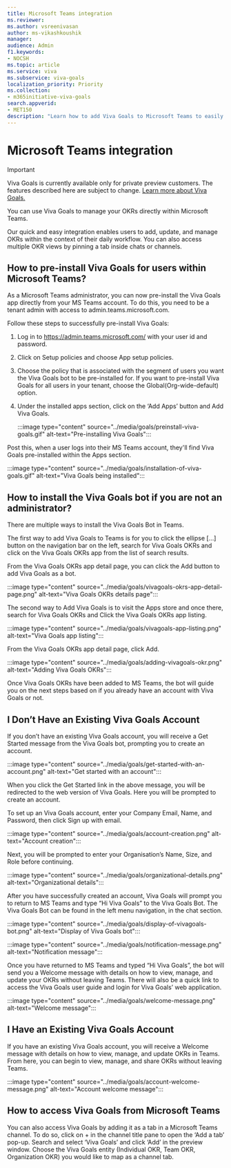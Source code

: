 ```yaml
---
title: Microsoft Teams integration
ms.reviewer: 
ms.author: vsreenivasan
author: ms-vikashkoushik
manager: 
audience: Admin
f1.keywords:
- NOCSH
ms.topic: article
ms.service: viva
ms.subservice: viva-goals
localization_priority: Priority
ms.collection:  
- m365initiative-viva-goals  
search.appverid:
- MET150
description: "Learn how to add Viva Goals to Microsoft Teams to easily view, manage and share OKRs across your organization, without leaving Microsoft Teams."
---
```


# Microsoft Teams integration

> [!IMPORTANT] 
> Viva Goals is currently available only for private preview customers. The features described here are subject to change. [Learn more about Viva Goals.](https://go.microsoft.com/fwlink/?linkid=2189933)

You can use Viva Goals to manage your OKRs directly within Microsoft Teams.

Our quick and easy integration enables users to add, update, and manage OKRs within the context of their daily workflow. You can also access multiple OKR views by pinning a tab inside chats or channels.

## How to pre-install Viva Goals for users within Microsoft Teams?

As a Microsoft Teams administrator, you can now pre-install the Viva Goals app directly from your MS Teams account. To do this, you need to be a tenant admin with access to admin.teams.microsoft.com.

Follow these steps to successfully pre-install Viva Goals:

1. Log in to https://admin.teams.microsoft.com/ with your user id and password.
1. Click on Setup policies and choose App setup policies.
1. Choose the policy that is associated with the segment of users you want the Viva Goals bot to be pre-installed for. If you want to pre-install Viva Goals for all users in your tenant, choose the Global(Org-wide-default) option.
1. Under the installed apps section, click on the ‘Add Apps’ button and Add Viva Goals.

   :::image type="content" source="../media/goals/preinstall-viva-goals.gif" alt-text="Pre-installing Viva Goals":::

Post this, when a user logs into their MS Teams account, they'll find Viva Goals pre-installed within the Apps section.

:::image type="content" source="../media/goals/installation-of-viva-goals.gif" alt-text="Viva Goals being installed":::

## How to install the Viva Goals bot if you are not an administrator?

There are multiple ways to install the Viva Goals Bot in Teams.

The first way to add Viva Goals to Teams is for you to click the ellipse […] button on the navigation bar on the left, search for Viva Goals OKRs and click on the Viva Goals OKRs app from the list of search results.

From the Viva Goals OKRs app detail page, you can click the Add button to add Viva Goals as a bot.

:::image type="content" source="../media/goals/vivagoals-okrs-app-detail-page.png" alt-text="Viva Goals OKRs details page":::

The second way to Add Viva Goals is to visit the Apps store and once there, search for Viva Goals OKRs and Click the Viva Goals OKRs app listing.

:::image type="content" source="../media/goals/vivagoals-app-listing.png" alt-text="Viva Goals app listing":::

From the Viva Goals OKRs app detail page, click Add.

:::image type="content" source="../media/goals/adding-vivagoals-okr.png" alt-text="Adding Viva Goals OKRs":::

Once Viva Goals OKRs have been added to MS Teams, the bot will guide you on the next steps based on if you already have an account with Viva Goals or not.

## I Don’t Have an Existing Viva Goals Account

If you don’t have an existing Viva Goals account, you will receive a Get Started message from the Viva Goals bot, prompting you to create an account.

:::image type="content" source="../media/goals/get-started-with-an-account.png" alt-text="Get started with an account":::

When you click the Get Started link in the above message, you will be redirected to the web version of Viva Goals. Here you will be prompted to create an account. 

To set up an Viva Goals account, enter your Company Email, Name, and Password, then click Sign up with email.

:::image type="content" source="../media/goals/account-creation.png" alt-text="Account creation":::

Next, you will be prompted to enter your Organisation’s Name, Size, and Role before continuing. 

:::image type="content" source="../media/goals/organizational-details.png" alt-text="Organizational details":::

After you have successfully created an account, Viva Goals will prompt you to return to MS Teams and type “Hi Viva Goals” to the Viva Goals Bot. The Viva Goals Bot can be found in the left menu navigation, in the chat section.

:::image type="content" source="../media/goals/display-of-vivagoals-bot.png" alt-text="Display of Viva Goals bot":::

:::image type="content" source="../media/goals/notification-message.png" alt-text="Notification message":::

Once you have returned to MS Teams and typed “Hi Viva Goals”, the bot will send you a Welcome message with details on how to view, manage, and update your OKRs without leaving Teams. There will also be a quick link to access the Viva Goals user guide and login for Viva Goals’ web application.

:::image type="content" source="../media/goals/welcome-message.png" alt-text="Welcome message":::

## I Have an Existing Viva Goals Account

If you have an existing Viva Goals account, you will receive a Welcome message with details on how to view, manage, and update OKRs in Teams. From here, you can begin to view, manage, and share OKRs without leaving Teams.

:::image type="content" source="../media/goals/account-welcome-message.png" alt-text="Account welcome message":::

## How to access Viva Goals from Microsoft Teams

You can also access Viva Goals by adding it as a tab in a Microsoft Teams channel. To do so, click on + in the channel title pane to open the ‘Add a tab’ pop-up. Search and select ‘Viva Goals’ and click ‘Add’ in the preview window. Choose the Viva Goals entity (Individual OKR, Team OKR, Organization OKR) you would like to map as a channel tab.

